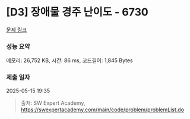 # [D3] 장애물 경주 난이도 - 6730 

[문제 링크](https://swexpertacademy.com/main/code/problem/problemDetail.do?contestProbId=AWefy5x65PoDFAUh) 

### 성능 요약

메모리: 26,752 KB, 시간: 86 ms, 코드길이: 1,845 Bytes

### 제출 일자

2025-05-15 19:35



> 출처: SW Expert Academy, https://swexpertacademy.com/main/code/problem/problemList.do